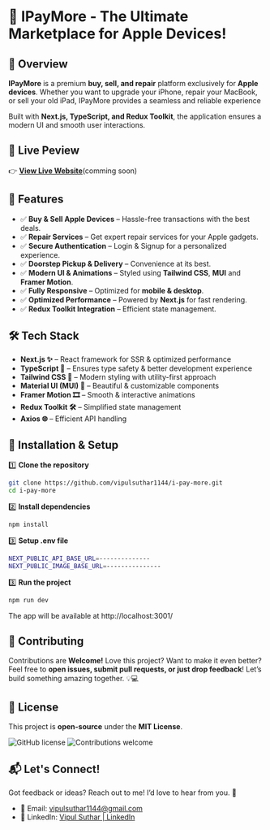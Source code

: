 # 🎉 IPayMore - The Ultimate Marketplace for Apple Devices!

## **🚀 Overview**

**IPayMore** is a premium **buy, sell, and repair** platform exclusively for **Apple devices**. Whether you want to upgrade your iPhone, repair your MacBook, or sell your old iPad, IPayMore provides a seamless and reliable experience

Built with **Next.js, TypeScript, and Redux Toolkit**, the application ensures a modern UI and smooth user interactions.

## 📌 Live Peview

👉 **[View Live Website](https://www.ipaymore.in/)**(comming soon)

## **🌟 Features**

- ✅ **Buy & Sell Apple Devices** – Hassle-free transactions with the best deals.
- ✅ **Repair Services** – Get expert repair services for your Apple gadgets.
- ✅ **Secure Authentication** – Login & Signup for a personalized experience.
- ✅ **Doorstep Pickup & Delivery** – Convenience at its best.
- ✅ **Modern UI & Animations** – Styled using **Tailwind CSS**, **MUI** and **Framer Motion**.
- ✅ **Fully Responsive** – Optimized for **mobile & desktop**.
- ✅ **Optimized Performance** – Powered by **Next.js** for fast rendering.
- ✅ **Redux Toolkit Integration** – Efficient state management.

## 🛠️ Tech Stack

- **Next.js ✨** – React framework for SSR & optimized performance
- **TypeScript 🔵** – Ensures type safety & better development experience
- **Tailwind CSS 🎨** – Modern styling with utility-first approach
- **Material UI (MUI) 🔦** – Beautiful & customizable components
- **Framer Motion 🎞️** – Smooth & interactive animations
- **Redux Toolkit 🛠** – Simplified state management
- **Axios 🌐** – Efficient API handling

## **🔧 Installation & Setup**

1️⃣ **Clone the repository**

```sh
git clone https://github.com/vipulsuthar1144/i-pay-more.git
cd i-pay-more
```

2️⃣ **Install dependencies**

```sh
npm install
```

3️⃣ **Setup .env file**

```sh
NEXT_PUBLIC_API_BASE_URL=--------------
NEXT_PUBLIC_IMAGE_BASE_URL=---------------
```

3️⃣ **Run the project**

```sh
npm run dev
```

The app will be available at http://localhost:3001/

## **🤝 Contributing**

Contributions are **Welcome!**
Love this project? Want to make it even better? Feel free to **open issues, submit pull requests, or just drop feedback**! Let’s build something amazing together. 💡💻

## **📜 License**

This project is **open-source** under the **MIT License**.

![GitHub license](https://img.shields.io/badge/license-MIT-blue.svg)
![Contributions welcome](https://img.shields.io/badge/contributions-welcome-brightgreen.svg)

## **📬 Let's Connect!**

Got feedback or ideas? Reach out to me! I’d love to hear from you. 🎉

- 📧 Email: vipulsuthar1144@gmail.com
- 💼 LinkedIn: [Vipul Suthar | LinkedIn](https://www.linkedin.com/in/vipulsuthar1144/)
